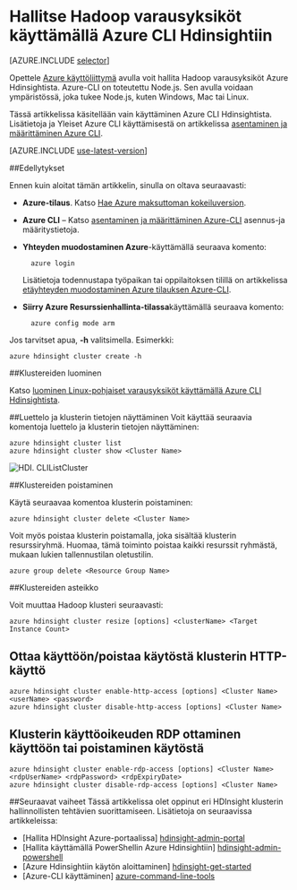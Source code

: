 <properties
    pageTitle="Hallitse Hadoop klustereiden käyttämällä Azure CLI | Microsoft Azure"
    description="Opit käyttämään Azure-CLI Hadoop varausyksiköt HDIsight hallinta"
    services="hdinsight"
    editor="cgronlun"
    manager="jhubbard"
    authors="mumian"
    tags="azure-portal"
    documentationCenter=""/>

<tags
    ms.service="hdinsight"
    ms.workload="big-data"
    ms.tgt_pltfrm="na"
    ms.devlang="na"
    ms.topic="article"
    ms.date="08/10/2016"
    ms.author="jgao"/>

# <a name="manage-hadoop-clusters-in-hdinsight-using-the-azure-cli"></a>Hallitse Hadoop varausyksiköt käyttämällä Azure CLI Hdinsightiin

[AZURE.INCLUDE [selector](../../includes/hdinsight-portal-management-selector.md)]

Opettele [Azure käyttöliittymä](../xplat-cli-install.md) avulla voit hallita Hadoop varausyksiköt Azure Hdinsightista. Azure-CLI on toteutettu Node.js. Sen avulla voidaan ympäristössä, joka tukee Node.js, kuten Windows, Mac tai Linux.

Tässä artikkelissa käsitellään vain käyttäminen Azure CLI Hdinsightista. Lisätietoja ja Yleiset Azure CLI käyttämisestä on artikkelissa [asentaminen ja määrittäminen Azure CLI][azure-command-line-tools].

[AZURE.INCLUDE [use-latest-version](../../includes/hdinsight-use-latest-cli.md)]

##<a name="prerequisites"></a>Edellytykset

Ennen kuin aloitat tämän artikkelin, sinulla on oltava seuraavasti:

- **Azure-tilaus**. Katso [Hae Azure maksuttoman kokeiluversion](https://azure.microsoft.com/documentation/videos/get-azure-free-trial-for-testing-hadoop-in-hdinsight/).
- **Azure CLI** – Katso [asentaminen ja määrittäminen Azure-CLI](../xplat-cli-install.md) asennus-ja määritystietoja.
- **Yhteyden muodostaminen Azure**-käyttämällä seuraava komento:

        azure login

    Lisätietoja todennustapa työpaikan tai oppilaitoksen tilillä on artikkelissa [etäyhteyden muodostaminen Azure tilauksen Azure-CLI](xplat-cli-connect.md).
    
- **Siirry Azure Resurssienhallinta-tilassa**käyttämällä seuraava komento:

        azure config mode arm

Jos tarvitset apua, **-h** valitsimella.  Esimerkki:

    azure hdinsight cluster create -h
    
##<a name="create-clusters"></a>Klustereiden luominen

Katso [luominen Linux-pohjaiset varausyksiköt käyttämällä Azure CLI Hdinsightista](hdinsight-hadoop-create-linux-clusters-azure-cli.md).

##<a name="list-and-show-cluster-details"></a>Luettelo ja klusterin tietojen näyttäminen
Voit käyttää seuraavia komentoja luettelo ja klusterin tietojen näyttäminen:

    azure hdinsight cluster list
    azure hdinsight cluster show <Cluster Name>

![HDI. CLIListCluster][image-cli-clusterlisting]


##<a name="delete-clusters"></a>Klustereiden poistaminen

Käytä seuraavaa komentoa klusterin poistaminen:

    azure hdinsight cluster delete <Cluster Name>

Voit myös poistaa klusterin poistamalla, joka sisältää klusterin resurssiryhmä. Huomaa, tämä toiminto poistaa kaikki resurssit ryhmästä, mukaan lukien tallennustilan oletustilin.

    azure group delete <Resource Group Name>

##<a name="scale-clusters"></a>Klustereiden asteikko

Voit muuttaa Hadoop klusteri seuraavasti:

    azure hdinsight cluster resize [options] <clusterName> <Target Instance Count>


## <a name="enabledisable-http-access-for-a-cluster"></a>Ottaa käyttöön/poistaa käytöstä klusterin HTTP-käyttö

    azure hdinsight cluster enable-http-access [options] <Cluster Name> <userName> <password>
    azure hdinsight cluster disable-http-access [options] <Cluster Name>

## <a name="enabledisable-rdp-access-for-a-cluster"></a>Klusterin käyttöoikeuden RDP ottaminen käyttöön tai poistaminen käytöstä

    azure hdinsight cluster enable-rdp-access [options] <Cluster Name> <rdpUserName> <rdpPassword> <rdpExpiryDate>
    azure hdinsight cluster disable-rdp-access [options] <Cluster Name>


##<a name="next-steps"></a>Seuraavat vaiheet
Tässä artikkelissa olet oppinut eri HDInsight klusterin hallinnollisten tehtävien suorittamiseen. Lisätietoja on seuraavissa artikkeleissa:

* [Hallita HDInsight Azure-portaalissa] [hdinsight-admin-portal]
* [Hallita käyttämällä PowerShellin Azure Hdinsightiin] [hdinsight-admin-powershell]
* [Azure Hdinsightiin käytön aloittaminen] [hdinsight-get-started]
* [Azure-CLI käyttäminen] [azure-command-line-tools]


[azure-command-line-tools]: ../xplat-cli-install.md
[azure-create-storageaccount]: ../storage-create-storage-account.md
[azure-purchase-options]: http://azure.microsoft.com/pricing/purchase-options/
[azure-member-offers]: http://azure.microsoft.com/pricing/member-offers/
[azure-free-trial]: http://azure.microsoft.com/pricing/free-trial/


[hdinsight-admin-portal]: hdinsight-administer-use-management-portal.md
[hdinsight-admin-powershell]: hdinsight-administer-use-powershell.md
[hdinsight-get-started]: hdinsight-hadoop-linux-tutorial-get-started.md

[image-cli-account-download-import]: ./media/hdinsight-administer-use-command-line/HDI.CLIAccountDownloadImport.png
[image-cli-clustercreation]: ./media/hdinsight-administer-use-command-line/HDI.CLIClusterCreation.png
[image-cli-clustercreation-config]: ./media/hdinsight-administer-use-command-line/HDI.CLIClusterCreationConfig.png
[image-cli-clusterlisting]: ./media/hdinsight-administer-use-command-line/HDI.CLIListClusters.png "Luettelo- ja Näytä klustereiden"
